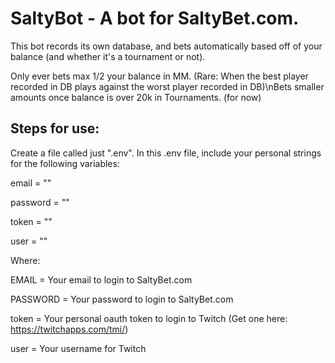 # SaltyBot - A bot for SaltyBet.com.

This bot records its own database, and bets automatically based off of your balance (and whether it's a tournament or not).

Only ever bets max 1/2 your balance in MM. (Rare:  When the best player recorded in DB plays against the worst player recorded in DB)\nBets smaller amounts once balance is over 20k in Tournaments.  (for now)

Steps for use:
-----
Create a file called just ".env".  In this .env file, include your personal strings for the following variables:

email = ""

password = ""

token = ""

user = ""


Where:

EMAIL = Your email to login to SaltyBet.com

PASSWORD = Your password to login to SaltyBet.com

token = Your personal oauth token to login to Twitch (Get one here:  https://twitchapps.com/tmi/)

user = Your username for Twitch
